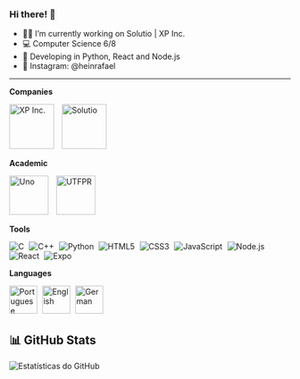 ### Hi there! 👋

- 🧑‍🚀 I’m currently working on Solutio | XP Inc.
- 💻 Computer Science 6/8
- 🔭 Developing in Python, React and Node.js
- 📸 Instagram: @heinrafael

---

**Companies**

<p align="left">
  <!-- Empresas -->
  <img src="https://www.xpinc.com/wp-content/uploads/sites/6/2023/08/XP.png" alt="XP Inc." width="80" style="margin-right: 10px;"/>
  <img src="https://solutioinvestimentos.com.br/wp-content/uploads/2022/10/perfil-v1.jpg" alt="Solutio" width="80" style="margin-right: 30px;"/>
</p>

**Academic**
<p align="left">
<img src="https://obs.unochapeco.edu.br/system/parceiros/imgs/000/000/001/medio/Novo%20Projeto.jpg?1693328744" alt="Uno" width="70" style="margin-right:10px;"/>
<img src="https://utfpr-ct-static-content.s3.amazonaws.com/utfpr.curitiba.br/wp-content/uploads/sites/7/2019/11/utfpr1.png" alt="UTFPR" width="70" style="margin-right:10px;"/>
</p>

**Tools**
<p align="left">
  <!-- Linguagens e ferramentas -->
  <img src="https://img.shields.io/badge/C-00599C?style=for-the-badge&logo=c&logoColor=white" alt="C" style="margin-right: 5px;"/>
  <img src="https://img.shields.io/badge/C++-00599C?style=for-the-badge&logo=cplusplus&logoColor=white" alt="C++" style="margin-right: 5px;"/>
  <img src="https://img.shields.io/badge/Python-3776AB?style=for-the-badge&logo=python&logoColor=white" alt="Python" style="margin-right: 5px;"/>
  <img src="https://img.shields.io/badge/HTML5-E34F26?style=for-the-badge&logo=html5&logoColor=white" alt="HTML5" style="margin-right: 5px;"/>
  <img src="https://img.shields.io/badge/CSS3-1572B6?style=for-the-badge&logo=css3&logoColor=white" alt="CSS3" style="margin-right: 5px;"/>
  <img src="https://img.shields.io/badge/JavaScript-F7DF1E?style=for-the-badge&logo=javascript&logoColor=black" alt="JavaScript" style="margin-right: 5px;"/>
  <img src="https://img.shields.io/badge/Node.js-339933?style=for-the-badge&logo=nodedotjs&logoColor=white" alt="Node.js" style="margin-right: 5px;"/>
  <img src="https://img.shields.io/badge/React-20232A?style=for-the-badge&logo=react&logoColor=61DAFB" alt="React" style="margin-right: 5px;"/>
  <img src="https://img.shields.io/badge/Expo-000020?style=for-the-badge&logo=expo&logoColor=white" alt="Expo"/>
</p>

**Languages**
<p align="left">
  <img src="https://www.gov.br/planalto/pt-br/conheca-a-presidencia/biblioteca-da-pr/simbolos-nacionais/bandeira/bandeiranacionalbrasil_.jpg" alt="Portuguese" width="50" style="margin-right: 5px;"/>
  <img src="https://upload.wikimedia.org/wikipedia/commons/thumb/7/71/Flag_of_the_United_States_%28Web_Colors%29.svg/1920px-Flag_of_the_United_States_%28Web_Colors%29.svg.png" alt="English" width="50" style="margin-right: 5px;"/>
  <img src="https://upload.wikimedia.org/wikipedia/commons/thumb/b/ba/Flag_of_Germany.svg/1920px-Flag_of_Germany.svg.png" alt="German" width="50" style="margin-right: 5px;"/>
</p>
</p>

## 📊 GitHub Stats
![Estatísticas do GitHub](https://github-readme-stats.vercel.app/api?username=rbhein&show_icons=true&theme=tokyonight&hide_border=true)


